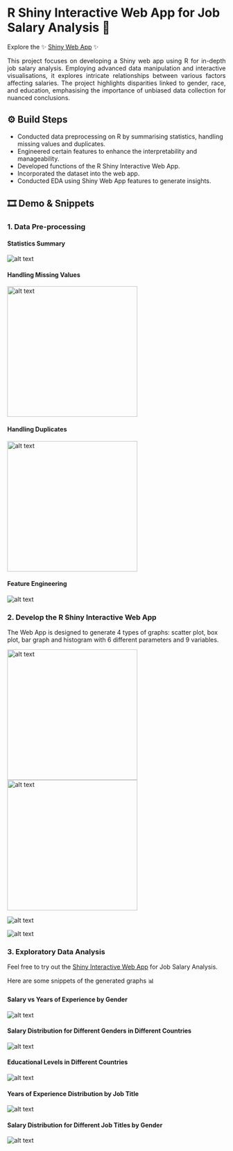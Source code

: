 # R Shiny Interactive Web App for Job Salary Analysis 💼

Explore the ✨ [Shiny Web App](http://127.0.0.1:3408/) ✨

<div style="text-align: justify;">
This project focuses on developing a Shiny web app using R for in-depth job salary analysis. Employing advanced data manipulation and interactive visualisations, it explores intricate relationships between various factors affecting salaries. The project highlights disparities linked to gender, race, and education, emphasising the importance of unbiased data collection for nuanced conclusions.
</div>

## ⚙️ Build Steps

- Conducted data preprocessing on R by summarising statistics, handling missing values and duplicates.
- Engineered certain features to enhance the interpretability and manageability.
- Developed functions of the R Shiny Interactive Web App.
- Incorporated the dataset into the web app.
- Conducted EDA using Shiny Web App features to generate insights.

## 🎞️ Demo & Snippets
### 1. Data Pre-processing

#### Statistics Summary
![alt text](https://github.com/hnhaa/R-Shiny-Web-App-for-Job-Income-Analysis/blob/main/Images/summary.png)

#### Handling Missing Values
<img src="https://github.com/hnhaa/R-Shiny-Web-App-for-Job-Income-Analysis/blob/main/Images/missingvalues.png" width="300" alt="alt text">

#### Handling Duplicates
<img src="https://github.com/hnhaa/R-Shiny-Web-App-for-Job-Income-Analysis/blob/main/Images/duplicates.png" width="300" alt="alt text">

#### Feature Engineering
![alt text](https://github.com/hnhaa/R-Shiny-Web-App-for-Job-Income-Analysis/blob/main/Images/jobtitles.png)

### 2. Develop the R Shiny Interactive Web App
The Web App is designed to generate 4 types of graphs: scatter plot, box plot, bar graph and histogram with 6 different parameters and 9 variables.


<img src="https://github.com/hnhaa/R-Shiny-Web-App-for-Job-Income-Analysis/blob/main/Images/variables.png" width="300" alt="alt text"> <img src="https://github.com/hnhaa/R-Shiny-Web-App-for-Job-Income-Analysis/blob/main/Images/parameters.png" width="300" alt="alt text">


![alt text](https://github.com/hnhaa/R-Shiny-Web-App-for-Job-Income-Analysis/blob/main/Images/app.png)

![alt text](https://github.com/hnhaa/R-Shiny-Web-App-for-Job-Income-Analysis/blob/main/Images/app2.png)

### 3. Exploratory Data Analysis
Feel free to try out the [Shiny Interactive Web App](http://127.0.0.1:3408/) for Job Salary Analysis.

Here are some snippets of the generated graphs 📊

#### Salary vs Years of Experience by Gender
![alt text](https://github.com/hnhaa/R-Shiny-Web-App-for-Job-Income-Analysis/blob/main/Images/pic1.png)

#### Salary Distribution for Different Genders in Different Countries
![alt text](https://github.com/hnhaa/R-Shiny-Web-App-for-Job-Income-Analysis/blob/main/Images/pic2.png)

#### Educational Levels in Different Countries
![alt text](https://github.com/hnhaa/R-Shiny-Web-App-for-Job-Income-Analysis/blob/main/Images/pic3.png)

#### Years of Experience Distribution by Job Title
![alt text](https://github.com/hnhaa/R-Shiny-Web-App-for-Job-Income-Analysis/blob/main/Images/pic4.png)

#### Salary Distribution for Different Job Titles by Gender
![alt text](https://github.com/hnhaa/R-Shiny-Web-App-for-Job-Income-Analysis/blob/main/Images/pic5.png)